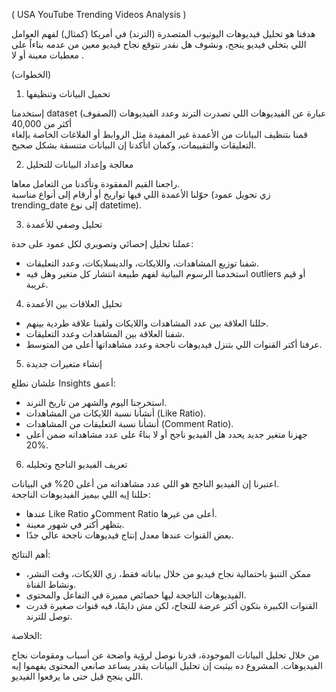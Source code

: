( USA YouTube Trending Videos Analysis )



هدفنا هو تحليل فيديوهات اليوتيوب المتصدرة (الترند) في أمريكا (كمثال) لفهم العوامل اللي بتخلي فيديو ينجح، ونشوف هل نقدر نتوقع نجاح فيديو معين  من عدمه بناءاً على معطيات معينة أو لا .


(الخطوات)

 1. تحميل البيانات وتنظيفها

إستخدمنا dataset عبارة عن الفيديوهات اللي تصدرت الترند وعدد الفيديوهات (الصفوف) أكثر من 40,000  
قمنا بتنظيف البيانات من الأعمدة غير المفيدة مثل الروابط أو الفلاغات الخاصة بإلغاء التعليقات والتقييمات، وكمان اتأكدنا إن البيانات متنسقة بشكل صحيح.


2. معالجة وإعداد البيانات للتحليل

راجعنا القيم المفقودة وتأكدنا من التعامل معاها.  
حوّلنا الأعمدة اللي فيها تواريخ أو أرقام إلى أنواع مناسبة (زي تحويل عمود trending_date إلى نوع datetime).  



 3. تحليل وصفي للأعمدة 

عملنا تحليل إحصائي وتصويري لكل عمود على حدة:
- شفنا توزيع المشاهدات، واللايكات، والديسلايكات، وعدد التعليقات.
- استخدمنا الرسوم البيانية لفهم طبيعة انتشار كل متغير وهل فيه outliers أو قيم غريبة.


 4. تحليل العلاقات بين الأعمدة 

- حللنا العلاقة بين عدد المشاهدات واللايكات ولقينا علاقة طردية بينهم.
- شفنا العلاقة بين المشاهدات وعدد التعليقات.
- عرفنا أكتر القنوات اللي بتنزل فيديوهات ناجحة وعدد مشاهداتها أعلى من المتوسط.



 5.  إنشاء متغيرات جديدة
 

علشان نطلع Insights أعمق:
- استخرجنا اليوم والشهر من تاريخ الترند.
- أنشأنا نسبة اللايكات من المشاهدات (Like Ratio).
- أنشأنا نسبة التعليقات من المشاهدات (Comment Ratio).
- جهزنا متغير جديد يحدد هل الفيديو ناجح أو لا بناءً على عدد مشاهداته ضمن أعلى 20%.


 6. تعريف الفيديو الناجح وتحليله

اعتبرنا إن الفيديو الناجح هو اللي عدد مشاهداته من أعلى 20% في البيانات.  
حللنا إيه اللي بيميز الفيديوهات الناجحة:
- عندها Like Ratio وComment Ratio أعلى من غيرها.
- بتظهر أكتر في شهور معينة.
- بعض القنوات عندها معدل إنتاج فيديوهات ناجحة عالي جدًا.


 أهم النتائج:

- ممكن التنبؤ باحتمالية نجاح فيديو من خلال بياناته فقط، زي اللايكات، وقت النشر، ونشاط القناة.
- الفيديوهات الناجحة ليها خصائص مميزة في التفاعل والمحتوى.
- القنوات الكبيرة بتكون أكتر عرضة للنجاح، لكن مش دايمًا، فيه قنوات صغيرة قدرت توصل للترند.






 الخلاصة:

من خلال تحليل البيانات الموجودة، قدرنا نوصل لرؤية واضحة عن أسباب ومقومات نجاح الفيديوهات. المشروع ده بيثبت إن تحليل البيانات يقدر يساعد صانعي المحتوى يفهموا إيه اللي ينجح قبل حتى ما يرفعوا الفيديو.
